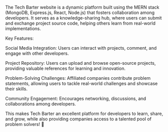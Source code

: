 
The Tech Barter website is a dynamic platform built using the MERN stack (MongoDB, Express.js, React, Node.js) that fosters collaboration among developers. It serves as a knowledge-sharing hub, where users can submit and exchange project source code, helping others learn from real-world implementations.

Key Features:

Social Media Integration: Users can interact with projects, comment, and engage with other developers.

Project Repository: Users can upload and browse open-source projects, providing valuable references for learning and innovation.

Problem-Solving Challenges: Affiliated companies contribute problem statements, allowing users to tackle real-world challenges and showcase their skills.

Community Engagement: Encourages networking, discussions, and collaborations among developers.

This makes Tech Barter an excellent platform for developers to learn, share, and grow, while also providing companies access to a talented pool of problem solvers! 🚀

